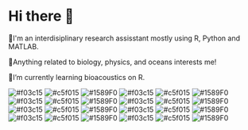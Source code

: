 # Hi there 👋
🦈I'm an interdisiplinary research assisstant mostly using R, Python and MATLAB.

💎Anything related to biology, physics, and oceans interests me!

🎸I’m currently learning bioacoustics on R.

 ![#f03c15](https://placehold.co/15x15/f03c15/f03c15.png) 
 ![#c5f015](https://placehold.co/15x15/c5f015/c5f015.png) 
 ![#1589F0](https://placehold.co/15x15/1589F0/1589F0.png)
  ![#f03c15](https://placehold.co/15x15/f03c15/f03c15.png) 
 ![#c5f015](https://placehold.co/15x15/c5f015/c5f015.png) 
 ![#1589F0](https://placehold.co/15x15/1589F0/1589F0.png)
  ![#f03c15](https://placehold.co/15x15/f03c15/f03c15.png) 
 ![#c5f015](https://placehold.co/15x15/c5f015/c5f015.png) 
 ![#1589F0](https://placehold.co/15x15/1589F0/1589F0.png)
  ![#f03c15](https://placehold.co/15x15/f03c15/f03c15.png) 
 ![#c5f015](https://placehold.co/15x15/c5f015/c5f015.png) 
 ![#1589F0](https://placehold.co/15x15/1589F0/1589F0.png) 
  ![#f03c15](https://placehold.co/15x15/f03c15/f03c15.png) 
 ![#c5f015](https://placehold.co/15x15/c5f015/c5f015.png) 
 ![#1589F0](https://placehold.co/15x15/1589F0/1589F0.png)
  ![#f03c15](https://placehold.co/15x15/f03c15/f03c15.png) 
 ![#c5f015](https://placehold.co/15x15/c5f015/c5f015.png) 
 ![#1589F0](https://placehold.co/15x15/1589F0/1589F0.png)
  ![#f03c15](https://placehold.co/15x15/f03c15/f03c15.png) 
 ![#c5f015](https://placehold.co/15x15/c5f015/c5f015.png) 
 ![#1589F0](https://placehold.co/15x15/1589F0/1589F0.png)
  ![#f03c15](https://placehold.co/15x15/f03c15/f03c15.png) 
 ![#c5f015](https://placehold.co/15x15/c5f015/c5f015.png) 
 ![#1589F0](https://placehold.co/15x15/1589F0/1589F0.png) 
<!--
**fbetulseker/fbetulseker** is a ✨ _special_ ✨ repository because its `README.md` (this file) appears on your GitHub profile.

Here are some ideas to get you started:

- 🔭 I’m currently working on ...
- 🌱 I’m currently learning ...
- 👯 I’m looking to collaborate on ...
- 🤔 I’m looking for help with ...
- 💬 Ask me about ...
- 📫 How to reach me: ...
- 😄 Pronouns: ...
- ⚡ Fun fact: ...
-->
